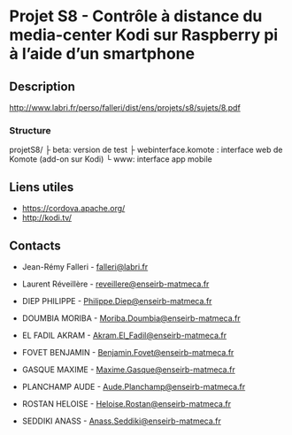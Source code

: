 # Projet S8 - Contrôle à distance du media-center Kodi sur Raspberry pi à l’aide d’un smartphone

## Description

http://www.labri.fr/perso/falleri/dist/ens/projets/s8/sujets/8.pdf

### Structure

projetS8/
 ├ beta: version de test
 ├ webinterface.komote : interface web de Komote (add-on sur Kodi)
 └ www: interface app mobile

## Liens utiles

* <https://cordova.apache.org/>
* <http://kodi.tv/>

## Contacts

* Jean-Rémy Falleri - <falleri@labri.fr>
* Laurent Réveillère - <reveillere@enseirb-matmeca.fr>

* DIEP PHILIPPE - <Philippe.Diep@enseirb-matmeca.fr>
* DOUMBIA MORIBA - <Moriba.Doumbia@enseirb-matmeca.fr>
* EL FADIL AKRAM - <Akram.El_Fadil@enseirb-matmeca.fr>
* FOVET BENJAMIN - <Benjamin.Fovet@enseirb-matmeca.fr>
* GASQUE MAXIME - <Maxime.Gasque@enseirb-matmeca.fr>
* PLANCHAMP AUDE - <Aude.Planchamp@enseirb-matmeca.fr>
* ROSTAN HELOISE - <Heloise.Rostan@enseirb-matmeca.fr>
* SEDDIKI ANASS - <Anass.Seddiki@enseirb-matmeca.fr>
